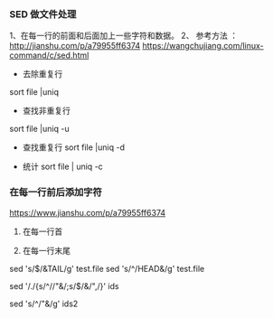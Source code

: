 ### SED 做文件处理

1、在每一行的前面和后面加上一些字符和数据。 
2、
参考方法 ： http://jianshu.com/p/a79955ff6374 
https://wangchujiang.com/linux-command/c/sed.html


- 去除重复行

sort file |uniq

- 查找非重复行

sort file |uniq -u

- 查找重复行
sort file |uniq -d

- 统计
sort file | uniq -c


### 在每一行前后添加字符

https://www.jianshu.com/p/a79955ff6374

1. 在每一行首 

2. 在每一行末尾

sed 's/$/&TAIL/g' test.file
sed 's/^/HEAD&/g' test.file


sed '/./{s/^//"&/;s/$/&/",/}' ids


sed 's/^/"&/g' ids2